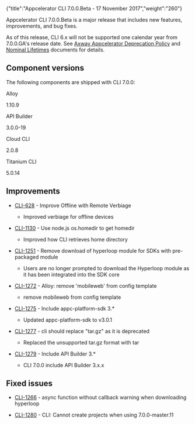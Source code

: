 {"title":"Appcelerator CLI 7.0.0.Beta - 17 November 2017","weight":"260"}

Appcelerator CLI 7.0.0.Beta is a major release that includes new features, improvements, and bug fixes.

As of this release, CLI 6.x will not be supported one calendar year from 7.0.0.GA's release date. See [Axway Appcelerator Deprecation Policy](/docs/appc/AMPLIFY_Appcelerator_Services_Overview/Axway_Appcelerator_Deprecation_Policy/) and [Nominal Lifetimes](/docs/appc/AMPLIFY_Appcelerator_Services_Overview/Axway_Appcelerator_Product_Lifecycle/#NominalLifetimes) documents for details.

## Component versions

The following components are shipped with CLI 7.0.0:

Alloy

1.10.9

API Builder

3.0.0-19

Cloud CLI

2.0.8

Titanium CLI

5.0.14

## Improvements

* [CLI-628](https://jira.appcelerator.org/browse/CLI-628) - Improve Offline with Remote Verbiage

  * Improved verbiage for offline devices

* [CLI-1130](https://jira.appcelerator.org/browse/CLI-1130) - Use node.js os.homedir to get homedir

  * Improved how CLI retrieves home directory

* [CLI-1251](https://jira.appcelerator.org/browse/CLI-1251) - Remove download of hyperloop module for SDKs with pre-packaged module

  * Users are no longer prompted to download the Hyperloop module as it has been integrated into the SDK core

* [CLI-1272](https://jira.appcelerator.org/browse/CLI-1272) - Alloy: remove 'mobileweb' from config template

  * remove mobileweb from config template

* [CLI-1275](https://jira.appcelerator.org/browse/CLI-1275) - Include appc-platform-sdk 3.\*

  * Updated appc-platform-sdk to v3.0.1

* [CLI-1277](https://jira.appcelerator.org/browse/CLI-1277) - cli should replace "tar.gz" as it is deprecated

  * Replaced the unsupported tar.gz format with tar

* [CLI-1279](https://jira.appcelerator.org/browse/CLI-1279) - Include API Builder 3.\*

  * CLI 7.0.0 include API Builder 3.x.x


## Fixed issues

* [CLI-1266](https://jira.appcelerator.org/browse/CLI-1266) - async function without callback warning when downloading hyperloop

* [CLI-1280](https://jira.appcelerator.org/browse/CLI-1280) - CLI: Cannot create projects when using 7.0.0-master.11
